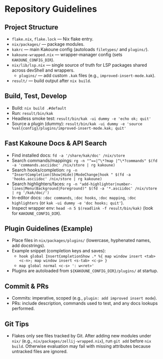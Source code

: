 # Repository Guidelines

## Project Structure

- `flake.nix`, `flake.lock` — Nix flake entry.
- `nix/packages/` — package modules.
- `kakrc` — main Kakoune config (autoloads `filetypes/` and `plugins/`).
- `kakoune-wrapped.nix` — wrapper-manager config (sets `KAKOUNE_CONFIG_DIR`).
- `nix/lib/lsp.nix` — single source of truth for LSP packages shared across
  devShell and wrappers.
  - `plugins/` — add custom `.kak` files (e.g., `improved-insert-mode.kak`).
- `result/` — build output after `nix build`.

## Build, Test, Develop

- Build: `nix build .#default`
- Run: `result/bin/kak`
- Headless smoke test: `result/bin/kak -ui dummy -e 'echo ok; quit'`
- Source a plugin (dummy):
  `result/bin/kak -ui dummy -e 'source %val{config}/plugins/improved-insert-mode.kak; quit'`

## Fast Kakoune Docs & API Search

- Find installed docs: `fd -a '/share/kak/doc' /nix/store`
- Search commands/mappings:
  `rg -n "^==|^\*?map |^\*?commands" $(fd -a 'commands.asciidoc' /nix/store | rg kakoune)`
- Search hooks/completion:
  `rg -n "InsertCompletion(Show|Hide)|ModeChange|hook " $(fd -a 'hooks.asciidoc' /nix/store | rg kakoune)`
- Search highlighters/faces:
  `rg -n "add-highlighter|number-lines|Menu(Background|Foreground)" $(fd -a '*.asciidoc' /nix/store | rg '/kak/doc/')`
- In-editor docs: `:doc commands`, `:doc hooks`, `:doc mapping`,
  `:doc highlighters` (or `kak -ui dummy -e 'doc hooks; quit'`).
- Inspect wrapper env: `head -n 5 $(readlink -f result/bin/kak)` (look for
  `KAKOUNE_CONFIG_DIR`).

## Plugin Guidelines (Example)

- Place files in `nix/packages/plugins/` (lowercase, hyphenated names, add
  docstrings).
- Example snippet (completion keys and saves):
  - `hook global InsertCompletionShow .* %{ map window insert <tab> <c-n>; map window insert <s-tab> <c-p> }`
  - `map global normal <c-s> ': w<ret>'`
- Plugins are autoloaded from `${KAKOUNE_CONFIG_DIR}/plugins/` at startup.

## Commit & PRs

- Commits: imperative, scoped (e.g., `plugin: add improved insert mode`).
- PRs: include description, commands used to test, and any docs lookups
  performed.

## Git Tips

- Flakes only see files tracked by Git. After adding new modules under `nix/`
  (e.g., `nix/packages/zellij-wrapped.nix`), run `git add` before `nix build`.
  Otherwise evaluation may fail with missing attributes because untracked files
  are ignored.
